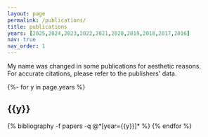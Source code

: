 ```yaml
---
layout: page
permalink: /publications/
title: publications
years: [2025,2024,2023,2022,2021,2020,2019,2018,2017,2016]
nav: true
nav_order: 1
---
```

<!-- _pages/publications.md -->

<p>
  My name was changed in some publications for aesthetic reasons.
  <br>
  For accurate citations, please refer to the publishers' data.
</p>

<div class="publications">

{%- for y in page.years %}
  <h2 class="year">{{y}}</h2>
  {% bibliography -f papers -q @*[year={{y}}]* %}
{% endfor %}

</div>
